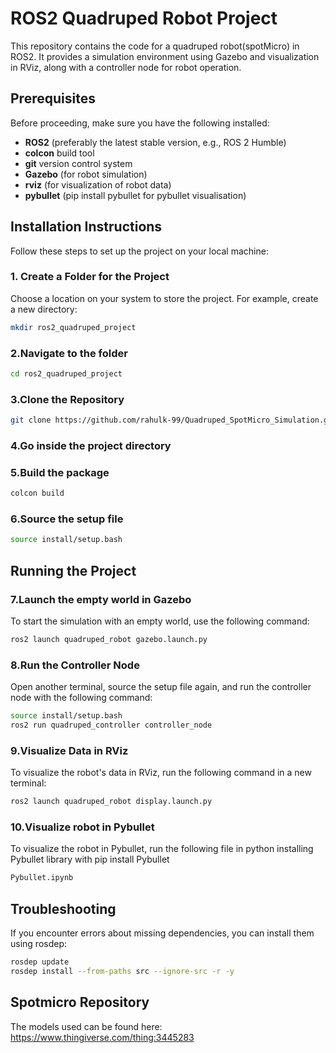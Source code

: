 # ROS2 Quadruped Robot Project

This repository contains the code for a quadruped robot(spotMicro) in ROS2. It provides a simulation environment using Gazebo and visualization in RViz, along with a controller node for robot operation.

## Prerequisites

Before proceeding, make sure you have the following installed:

- **ROS2** (preferably the latest stable version, e.g., ROS 2 Humble)
- **colcon** build tool
- **git** version control system
- **Gazebo** (for robot simulation)
- **rviz** (for visualization of robot data)
- **pybullet** (pip install pybullet for pybullet visualisation)

## Installation Instructions

Follow these steps to set up the project on your local machine:

### 1. Create a Folder for the Project

Choose a location on your system to store the project. For example, create a new directory:

```bash
mkdir ros2_quadruped_project
```

### 2.Navigate to the folder

```bash
cd ros2_quadruped_project
```
### 3.Clone the Repository

```bash
git clone https://github.com/rahulk-99/Quadruped_SpotMicro_Simulation.git
```
### 4.Go inside the project directory



### 5.Build the package

```bash
colcon build
```


### 6.Source the setup file

```bash
source install/setup.bash
```

## Running the Project


### 7.Launch the empty world in Gazebo
To start the simulation with an empty world, use the following command:
```bash
ros2 launch quadruped_robot gazebo.launch.py
```

### 8.Run the Controller Node
Open another terminal, source the setup file again, and run the controller node with the following command:
```bash
source install/setup.bash
ros2 run quadruped_controller controller_node
```
### 9.Visualize Data in RViz
To visualize the robot's data in RViz, run the following command in a new terminal:
```bash
ros2 launch quadruped_robot display.launch.py
```
### 10.Visualize robot in Pybullet
To visualize the robot in Pybullet, run the following file in python installing Pybullet library with pip install Pybullet
```bash
Pybullet.ipynb
```
## Troubleshooting
If you encounter errors about missing dependencies, you can install them using rosdep:
```bash
rosdep update
rosdep install --from-paths src --ignore-src -r -y
```

## Spotmicro Repository

The models used can be found here: https://www.thingiverse.com/thing:3445283





